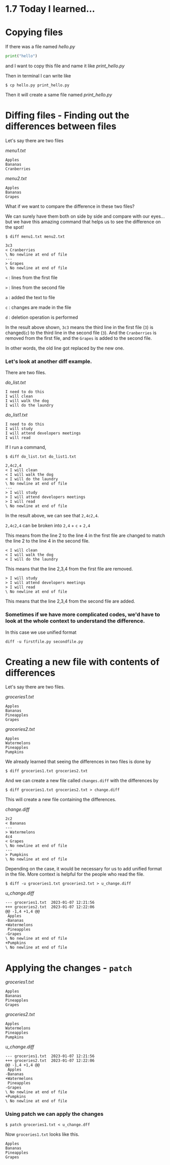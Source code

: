 # 1.7 Today I learned...

# Copying files

If there was a file named <em>hello.py</em>

```py
print("hello")
```

and I want to copy this file and name it like <em>print_hello.py</em>

Then in terminal I can write like 

```
$ cp hello.py print_hello.py
```

Then it will create a same file named <em>print_hello.py</em>


# Diffing files - Finding out the differences between files

Let's say there are two files 

<em>menu1.txt</em>

```
Apples
Bananas
Cranberries
```

<em>menu2.txt</em>

```
Apples
Bananas
Grapes
```

What if we want to compare the difference in these two files?

We can surely have them both on side by side and compare with our eyes... but we have this amazing command that helps us to see the difference on the spot!

```
$ diff menu1.txt menu2.txt
```

```
3c3
< Cranberries
\ No newline at end of file
---
> Grapes
\ No newline at end of file
```

`<` : lines from the first file

`>` : lines from the second file

`a` : added the text to file

`c` : changes are made in the file

`d` : deletion operation is performed

In the result above shown, `3c3` means the third line in the first file (`3`) is changed(`c`) to the third line in the second file (`3`). And the `Cranberries` is removed from the first file, and the `Grapes` is added to the second file.

In other words, the old line got replaced by the new one.

### Let's look at another diff example.

There are two files.

<em>do_list.txt</em>

```
I need to do this
I will clean
I will walk the dog
I will do the laundry
```

<em>do_list1.txt</em>

```
I need to do this
I will study
I will attend developers meetings
I will read
```

If I run a command,

```
$ diff do_list.txt do_list1.txt
```

```
2,4c2,4
< I will clean
< I will walk the dog
< I will do the laundry
\ No newline at end of file
---
> I will study
> I will attend developers meetings
> I will read
\ No newline at end of file
```

In the result above, we can see that `2,4c2,4`.

`2,4c2,4` can be broken into `2,4` + `c` + `2,4`

This means from the line 2 to the line 4 in the first file are changed to match the line 2 to the line 4 in the second file.

```
< I will clean
< I will walk the dog
< I will do the laundry
```

This means that the line 2,3,4 from the first file are removed.

```
> I will study
> I will attend developers meetings
> I will read
\ No newline at end of file
```

This means that the line 2,3,4 from the second file are added.

### Sometimes if we have more complicated codes, we'd have to look at the whole context to understand the difference.

In this case we use unified format

```
diff -u firstfile.py secondfile.py
```

# Creating a new file with contents of differences

Let's say there are two files.

<em>groceries1.txt</em>

```
Apples
Bananas
Pineapples
Grapes
```

<em>groceries2.txt</em>

```
Apples
Watermelons
Pineapples
Pumpkins
```

We already learned that seeing the differences in two files is done by 

```
$ diff groceries1.txt groceries2.txt
```

And we can create a new file called `changes.diff` with the differences by 

```
$ diff groceries1.txt groceries2.txt > change.diff
```

This will create a new file containing the differences.

<em>change.diff</em>

```
2c2
< Bananas
---
> Watermelons
4c4
< Grapes
\ No newline at end of file
---
> Pumpkins
\ No newline at end of file

```

Depending on the case, it would be necessary for us to add unified format in the file. More context is helpful for the people who read the file.

```
$ diff -u groceries1.txt groceries2.txt > u_change.diff
```

<em>u_change.diff</em>

```
--- groceries1.txt	2023-01-07 12:21:56
+++ groceries2.txt	2023-01-07 12:22:06
@@ -1,4 +1,4 @@
 Apples
-Bananas
+Watermelons
 Pineapples
-Grapes
\ No newline at end of file
+Pumpkins
\ No newline at end of file
```

# Applying the changes - `patch`

<em>groceries1.txt</em>

```
Apples
Bananas
Pineapples
Grapes
```

<em>groceries2.txt</em>

```
Apples
Watermelons
Pineapples
Pumpkins
```

<em>u_change.diff</em>

```
--- groceries1.txt	2023-01-07 12:21:56
+++ groceries2.txt	2023-01-07 12:22:06
@@ -1,4 +1,4 @@
 Apples
-Bananas
+Watermelons
 Pineapples
-Grapes
\ No newline at end of file
+Pumpkins
\ No newline at end of file
```

### Using patch we can apply the changes

```
$ patch groceries1.txt < u_change.dff
```

Now `groceries1.txt` looks like this.

```
Apples
Bananas
Pineapples
Grapes
```